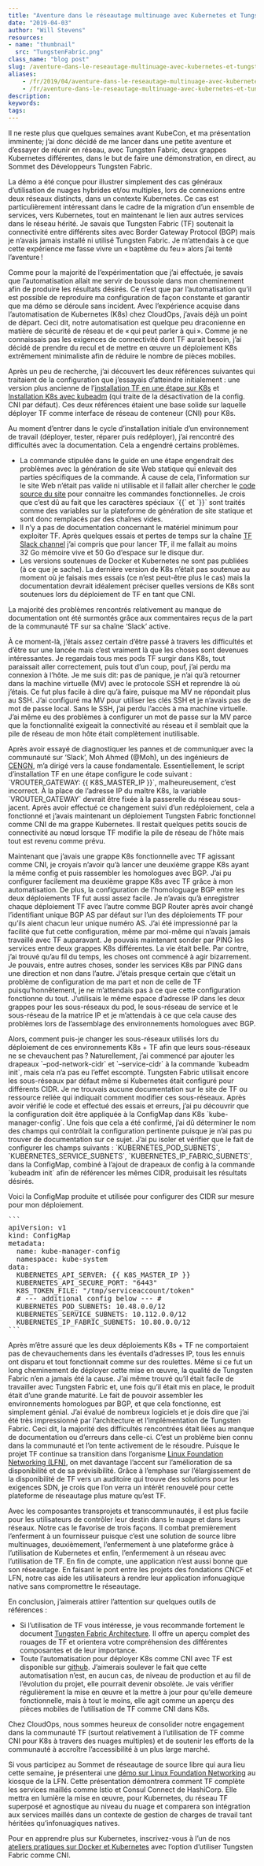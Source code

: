 ```yaml
---
title: "Aventure dans le réseautage multinuage avec Kubernetes et Tungsten Fabric"
date: "2019-04-03"
author: "Will Stevens"
resources:
- name: "thumbnail"
  src: "TungstenFabric.png"
class_name: "blog post"
slug: /aventure-dans-le-reseautage-multinuage-avec-kubernetes-et-tungsten-fabric
aliases:
    - /fr/2019/04/aventure-dans-le-reseautage-multinuage-avec-kubernetes-et-tungsten-fabric/
    - /fr/aventure-dans-le-reseautage-multinuage-avec-kubernetes-et-tungsten-fabric
description:
keywords:
tags:
---
```


<p>Il ne reste plus que quelques semaines avant KubeCon, et ma présentation imminente; j’ai donc décidé de me lancer dans une petite aventure et d’essayer de réunir en réseau, avec Tungsten Fabric, deux grappes Kubernetes différentes, dans le but de faire une démonstration, en direct, au Sommet des Développeurs Tungsten Fabric.</p><p>La démo a été conçue pour illustrer simplement des cas généraux d’utilisation de nuages hybrides et/ou multiples, lors de connexions entre deux réseaux distincts, dans un contexte Kubernetes. Ce cas est particulièrement intéressant dans le cadre de la migration d’un ensemble de services, vers Kubernetes, tout en maintenant le lien aux autres services dans le réseau hérité. Je savais que Tungsten Fabric (TF) soutenait la connectivité entre différents sites avec Border Gateway Protocol (BGP) mais je n’avais jamais installé ni utilisé Tungsten Fabric. Je m’attendais à ce que cette expérience me fasse vivre un « baptême du feu » alors j’ai tenté l’aventure !</p><p>Comme pour la majorité de l’expérimentation que j’ai effectuée, je savais que l’automatisation allait me servir de boussole dans mon cheminement afin de produire les résultats désirés. Ce n’est que par l’automatisation qu’il est possible de reproduire ma configuration de façon constante et garantir que ma démo se déroule sans incident. Avec l’expérience acquise dans l’automatisation de Kubernetes (K8s) chez CloudOps, j’avais déjà un point de départ. Ceci dit, notre automatisation est quelque peu draconienne en matière de sécurité de réseau et de « qui peut parler à qui ». Comme je ne connaissais pas les exigences de connectivité dont TF aurait besoin, j’ai décidé de prendre du recul et de mettre en œuvre un déploiement K8s extrêmement minimaliste afin de réduire le nombre de pièces mobiles.</p><p>Après un peu de recherche, j’ai découvert les deux références suivantes qui traitaient de la configuration que j’essayais d’atteindre initialement&nbsp;: une version plus ancienne de l’<a href="https://tungstenfabric.github.io/website/Tungsten-Fabric-Centos-one-line-install-on-k8s.html">installation TF en une étape sur K8s</a> et <a href="https://github.com/Juniper/contrail-controller/wiki/Install-K8s-using-Kubeadm">Installation&nbsp;K8s avec kubeadm</a> (qui traite de la désactivation de la config. CNI par défaut). Ces deux références étaient une base solide sur laquelle déployer TF comme interface de réseau de conteneur (CNI) pour K8s.</p><p>Au moment d’entrer dans le cycle d’installation initiale d’un environnement de travail (déployer, tester, réparer puis redéployer), j’ai rencontré des difficultés avec la documentation. Cela a engendré certains problèmes.</p><ul><li>La commande stipulée dans le guide en une étape engendrait des problèmes avec la génération de site Web statique qui enlevait des parties spécifiques de la commande. À cause de cela, l’information sur le site Web n’était pas valide ni utilisable et il fallait aller chercher le <a href="https://github.com/tungstenfabric/website/blob/master/Tungsten-Fabric-Centos-one-line-install-on-k8s.md">code source du site</a> pour connaitre les commandes fonctionnelles. Je crois que c’est dû au fait que les caractères spéciaux `{{` et `}}` sont traités comme des variables sur la plateforme de génération de site statique et sont donc remplacés par des chaînes vides.</li><li>Il n’y a pas de documentation concernant le matériel minimum pour exploiter TF. Après quelques essais et pertes de temps sur la chaîne <a href="https://tungstenfabric.slack.com/">TF Slack channel</a> j’ai compris que pour lancer TF, il me fallait au moins 32&nbsp;Go mémoire vive et 50&nbsp;Go d’espace sur le disque dur.</li><li>Les versions soutenues de Docker et Kubernetes ne sont pas publiées (à ce que je sache). La dernière version de K8s n’était pas soutenue au moment où je faisais mes essais (ce n’est peut-être plus le cas) mais la documentation devrait idéalement préciser quelles versions de K8s sont soutenues lors du déploiement de TF en tant que CNI.</li></ul><p>La majorité des problèmes rencontrés relativement au manque de documentation ont été surmontés grâce aux commentaires reçus de la part de la communauté TF sur sa chaîne ‘Slack’ active.</p><p>À ce moment-là, j’étais assez certain d’être passé à travers les difficultés et d’être sur une lancée mais c’est vraiment là que les choses sont devenues intéressantes. Je regardais tous mes pods TF surgir dans K8s, tout paraissait aller correctement, puis tout d’un coup, pouf, j’ai perdu ma connexion à l’hôte. Je me suis dit: pas de panique, je n’ai qu’à retourner dans la machine virtuelle (MV) avec le protocole SSH et reprendre là où j’étais. Ce fut plus facile à dire qu’à faire, puisque ma MV ne répondait plus au SSH. J’ai configuré ma MV pour utiliser les clés SSH et je n’avais pas de mot de passe local. Sans le SSH, j’ai perdu l’accès à ma machine virtuelle. J’ai même eu des problèmes à configurer un mot de passe sur la MV parce que la fonctionnalité exigeait la connectivité au réseau et il semblait que la pile de réseau de mon hôte était complètement inutilisable.</p><p>Après avoir essayé de diagnostiquer les pannes et de communiquer avec la communauté sur ‘Slack’, Moh Ahmed (@Moh), un des ingénieurs de <a href="https://www.cengn.ca/">CENGN</a>, m’a dirigé vers la cause fondamentale. Essentiellement, le script d’installation TF en une étape configure le code suivant : `VROUTER_GATEWAY: {{ K8S_MASTER_IP }}`, malheureusement, c’est incorrect. À la place de l’adresse IP du maître K8s, la variable `VROUTER_GATEWAY` devrait être fixée à la passerelle du réseau sous-jacent. Après avoir effectué ce changement suivi d’un redéploiement, cela a fonctionné et j’avais maintenant un déploiement Tungsten Fabric fonctionnel comme CNI de ma grappe Kubernetes. Il restait quelques petits soucis de connectivité au nœud lorsque TF modifie la pile de réseau de l’hôte mais tout est revenu comme prévu.</p><p>Maintenant que j’avais une grappe K8s fonctionnelle avec TF agissant comme CNI, je croyais n’avoir qu’à lancer une deuxième grappe K8s ayant la même config et puis rassembler les homologues avec BGP. J’ai pu configurer facilement ma deuxième grappe K8s avec TF grâce à mon automatisation. De plus, la configuration de l’homologuage BGP entre les deux déploiements TF fut aussi assez facile. Je n’avais qu’à enregistrer chaque déploiement TF avec l’autre comme BGP Router après avoir changé l’identifiant unique BGP AS par défaut sur l’un des déploiements TF pour qu’ils aient chacun leur unique numéro AS. J’ai été impressionné par la facilité que fut cette configuration, même par moi-même qui n’avais jamais travaillé avec TF auparavant. Je pouvais maintenant sonder par PING les services entre deux grappes K8s différentes. La vie était belle. Par contre, j’ai trouvé qu’au fil du temps, les choses ont commencé à agir bizarrement. Je pouvais, entre autres choses, sonder les services K8s par PING dans une direction et non dans l’autre. J’étais presque certain que c’était un problème de configuration de ma part et non de celle de TF puisqu’honnêtement, je ne m’attendais pas à ce que cette configuration fonctionne du tout. J’utilisais le même espace d’adresse IP dans les deux grappes pour les sous-réseaux du pod, le sous-réseau de service et le sous-réseau de la matrice IP et je m’attendais à ce que cela cause des problèmes lors de l’assemblage des environnements homologues avec BGP.</p><p>Alors, comment puis-je changer les sous-réseaux utilisés lors du déploiement de ces environnements K8s + TF afin que leurs sous-réseaux ne se chevauchent pas ? Naturellement, j’ai commencé par ajouter les drapeaux `–pod-network-cidr` et `–service-cidr` à la commande `kubeadm init`, mais cela n’a pas eu l’effet escompté. Tungsten Fabric utilisait encore les sous-réseaux par défaut même si Kubernetes était configuré pour différents CIDR. Je ne trouvais aucune documentation sur le site de TF ou ressource reliée qui indiquait comment modifier ces sous-réseaux. Après avoir vérifié le code et effectué des essais et erreurs, j’ai pu découvrir que la configuration doit être appliquée à la ConfigMap dans K8s `kube-manager-config`. Une fois que cela a été confirmé, j’ai dû déterminer le nom des champs qui contrôlait la configuration pertinente puisque je n’ai pas pu trouver de documentation sur ce sujet. J’ai pu isoler et vérifier que le fait de configurer les champs suivants : `KUBERNETES_POD_SUBNETS`, `KUBERNETES_SERVICE_SUBNETS`, `KUBERNETES_IP_FABRIC_SUBNETS`, dans la ConfigMap, combiné à l’ajout de drapeaux de config à la commande `kubeadm init` afin de référencer les mêmes CIDR, produisait les résultats désirés.</p><p>Voici la ConfigMap produite et utilisée pour configurer des CIDR sur mesure pour mon déploiement.</p><pre>```
apiVersion: v1
kind: ConfigMap
metadata:
  name: kube-manager-config
  namespace: kube-system
data:
  KUBERNETES_API_SERVER: {{ K8S_MASTER_IP }}
  KUBERNETES_API_SECURE_PORT: "6443"
  K8S_TOKEN_FILE: "/tmp/serviceaccount/token"
  # --- additional config below --- #
  KUBERNETES_POD_SUBNETS: 10.48.0.0/12
  KUBERNETES_SERVICE_SUBNETS: 10.112.0.0/12
  KUBERNETES_IP_FABRIC_SUBNETS: 10.80.0.0/12
```
</pre><p>Après m’être assuré que les deux déploiements&nbsp;K8s + TF ne comportaient pas de chevauchements dans les éventails d’adresses IP, tous les ennuis ont disparu et tout fonctionnait comme sur des roulettes. Même si ce fut un long cheminement de déployer cette mise en œuvre, la qualité de Tungsten Fabric n’en a jamais été la cause. J’ai même trouvé qu’il était facile de travailler avec Tungsten Fabric et, une fois qu’il était mis en place, le produit était d’une grande maturité. Le fait de pouvoir assembler les environnements homologues par BGP, et que cela fonctionne, est simplement génial. J’ai évalué de nombreux logiciels et je dois dire que j’ai été très impressionné par l’architecture et l’implémentation de Tungsten Fabric. Ceci dit, la majorité des difficultés rencontrées était liées au manque de documentation ou d’erreurs dans celle-ci. C’est un problème bien connu dans la communauté et l’on tente activement de le résoudre. Puisque le projet TF continue sa transition dans l’organisme <a href="https://www.linuxfoundation.org/press-release/2018/08/linux-foundation-networking-lfn-continues-rapid-global-growth-with-addition-of-eight-new-members/">Linux Foundation Networking (LFN)</a>, on met davantage l’accent sur l’amélioration de sa disponibilité et de sa prévisibilité. Grâce à l’emphase sur l’élargissement de la disponibilité de TF vers un auditoire qui trouve des solutions pour les exigences SDN, je crois que l’on verra un intérêt renouvelé pour cette plateforme de réseautage plus mature qu’est TF.</p><p>Avec les composantes transprojets et transcommunautés, il est plus facile pour les utilisateurs de contrôler leur destin dans le nuage et dans leurs réseaux. Notre cas le favorise de trois façons. Il combat premièrement l’enferment à un fournisseur puisque c’est une solution de source libre multinuages, deuxièmement, l’enfermement à une plateforme grâce à l’utilisation de Kubernetes et enfin, l’enfermement à un réseau avec l’utilisation de TF. En fin de compte, une application n’est aussi bonne que son réseautage. En faisant le pont entre les projets des fondations CNCF et LFN, notre cas aide les utilisateurs à rendre leur application infonuagique native sans compromettre le réseautage.</p><p>En conclusion, j’aimerais attirer l’attention sur quelques outils de références&nbsp;:</p><ul><li>Si l’utilisation de TF vous intéresse, je vous recommande fortement le document <a href="https://tungstenfabric.github.io/website/Tungsten-Fabric-Architecture.html">Tungsten Fabric Architecture</a>. Il offre un aperçu complet des rouages de TF et orientera votre compréhension des différentes composantes et de leur importance.</li><li>Toute l’automatisation pour déployer K8s comme CNI avec TF est disponible sur <a href="https://github.com/cloudops/k8s_tf_demo">github</a>. J’aimerais soulever le fait que cette automatisation n’est, en aucun cas, de niveau de production et au fil de l’évolution du projet, elle pourrait devenir obsolète. Je vais vérifier régulièrement la mise en œuvre et la mettre à jour pour qu’elle demeure fonctionnelle, mais à tout le moins, elle agit comme un aperçu des pièces mobiles de l’utilisation de TF comme CNI dans K8s.</li></ul><p>Chez CloudOps, nous sommes heureux de consolider notre engagement dans la communauté TF (surtout relativement à l’utilisation de TF comme CNI pour K8s à travers des nuages multiples) et de soutenir les efforts de la communauté à accroître l’accessibilité à un plus large marché.</p><p>Si vous participez au Sommet de réseautage de source libre qui aura lieu cette semaine, je présenterai une <a href="https://events.linuxfoundation.org/events/open-networking-summit-north-america-2019/features-and-add-ons/lf-networking-demos/">démo sur Linux Foundation Networking</a> au kiosque de la LFN. Cette présentation démontrera comment TF complète les services maillés comme Istio et Consul Connect de HashiCorp. Elle mettra en lumière la mise en œuvre, pour Kubernetes, du réseau TF superposé et agnostique au niveau du nuage et comparera son intégration aux services maillés dans un contexte de gestion de charges de travail tant héritées qu’infonuagiques natives.</p><p>Pour en apprendre plus sur Kubernetes, inscrivez-vous à l’un de nos <a href="https://www.cloudops.com/workshops/">ateliers pratiques sur Docker et Kubernetes</a> avec l’option d’utiliser Tungsten Fabric comme CNI.</p>
